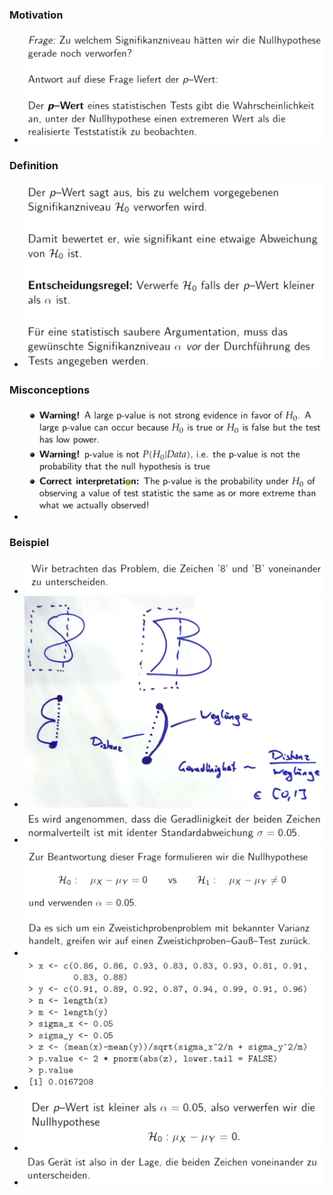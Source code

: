### Motivation
+ ![](../../../z_images/Pasted%20image%2020221208124621.png)

### Definition
+ ![](../../../z_images/Pasted%20image%2020221208124743.png)

### Misconceptions
+ ![](../../../z_images/Pasted%20image%2020230115143024.png)

### Beispiel
+ ![](../../../z_images/Pasted%20image%2020221208124847.png)
+ ![](../../../z_images/Pasted%20image%2020221208125106.png)
+ ![](../../../z_images/Pasted%20image%2020221208125131.png)
+ ![](../../../z_images/Pasted%20image%2020221208125254.png)
+ ![](../../../z_images/Pasted%20image%2020221208125336.png)
+ ![](../../../z_images/Pasted%20image%2020221208125358.png)
+ ![](../../../z_images/Pasted%20image%2020221208125412.png)